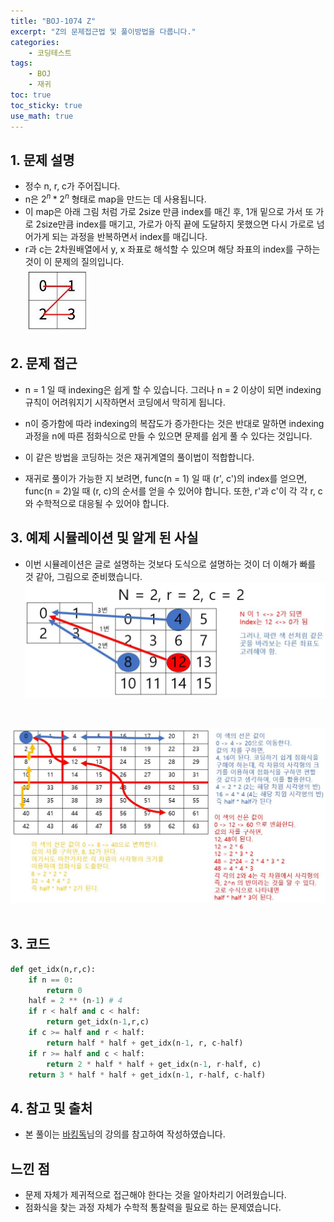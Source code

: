 ```yaml
---
title: "BOJ-1074 Z"
excerpt: "Z의 문제접근법 및 풀이방법을 다룹니다."
categories:
    - 코딩테스트
tags:
    - BOJ
    - 재귀
toc: true
toc_sticky: true
use_math: true
---
```


## 1. 문제 설명<br/>
* 정수 n, r, c가 주어집니다.
* n은 $2^n * 2^n$ 형태로 map을 만드는 데 사용됩니다.<br/>
* 이 map은 아래 그림 처럼 가로 2size 만큼 index를 매긴 후, 1개 밑으로 가서 또 가로 2size만큼 index를 매기고, 가로가 아직 끝에 도달하지 못했으면 다시 가로로 넘어가게 되는 과정을 반복하면서 index를 매깁니다.<br/>
* r과 c는 2차원배열에서 y, x 좌표로 해석할 수 있으며 해당 좌표의 index를 구하는 것이 이 문제의 질의입니다.<br/>
![image1](/assets/images/boj_1074/boj1074_0.jpg)

## 2. 문제 접근<br/>
* n = 1 일 때 indexing은 쉽게 할 수 있습니다. 그러나 n = 2 이상이 되면 indexing 규칙이 어려워지기 시작하면서 코딩에서 막히게 됩니다. 

* n이 증가함에 따라 indexing의 복잡도가 증가한다는 것은 반대로 말하면 indexing과정을 n에 따른 점화식으로 만들 수 있으면 문제를 쉽게 풀 수 있다는 것입니다.

* 이 같은 방법을 코딩하는 것은 재귀계열의 풀이법이 적합합니다.

* 재귀로 풀이가 가능한 지 보려면, func(n = 1) 일 때 (r', c')의 index를 얻으면, func(n = 2)일 때 (r, c)의 순서를 얻을 수 있어야 합니다. 또한, r'과 c'이 각 각 r, c와 수학적으로 대응될 수 있어야 합니다.

## 3. 예제 시뮬레이션 및 알게 된 사실
* 이번 시뮬레이션은 글로 설명하는 것보다 도식으로 설명하는 것이 더 이해가 빠를 것 같아, 그림으로 준비했습니다.<br/>
![image2](/assets/images/boj_1074/boj1074_3.jpg)
<br/>

![image3](/assets/images/boj_1074/boj1074_5.jpg)
<br/>
<br/>

## 3. 코드

```python
def get_idx(n,r,c):
    if n == 0:
        return 0
    half = 2 ** (n-1) # 4
    if r < half and c < half:
        return get_idx(n-1,r,c)
    if c >= half and r < half:
        return half * half + get_idx(n-1, r, c-half)
    if r >= half and c < half:
        return 2 * half * half + get_idx(n-1, r-half, c)
    return 3 * half * half + get_idx(n-1, r-half, c-half)
```
## 4. 참고 및 출처
* 본 풀이는 [바킹독](https://baaaaaaaaaaaaaaaaaaaaaaarkingdog.tistory.com/943?category=773649)님의 강의를 참고하여 작성하였습니다.<br/>

## 느낀 점
* 문제 자체가 제귀적으로 접근해야 한다는 것을 알아차리기 어려웠습니다.
* 점화식을 찾는 과정 자체가 수학적 통찰력을 필요로 하는 문제였습니다.